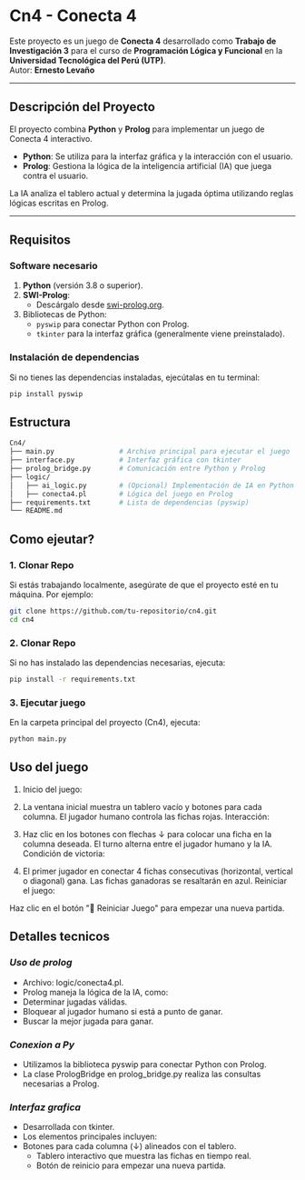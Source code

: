 # Cn4 - Conecta 4

Este proyecto es un juego de **Conecta 4** desarrollado como **Trabajo de Investigación 3** para el curso de **Programación Lógica y Funcional** en la **Universidad Tecnológica del Perú (UTP)**.  
Autor: **Ernesto Levaño**  

---

## **Descripción del Proyecto**

El proyecto combina **Python** y **Prolog** para implementar un juego de Conecta 4 interactivo.  
- **Python**: Se utiliza para la interfaz gráfica y la interacción con el usuario.
- **Prolog**: Gestiona la lógica de la inteligencia artificial (IA) que juega contra el usuario.

La IA analiza el tablero actual y determina la jugada óptima utilizando reglas lógicas escritas en Prolog.

---

## **Requisitos**

### **Software necesario**
1. **Python** (versión 3.8 o superior).
2. **SWI-Prolog**:
   - Descárgalo desde [swi-prolog.org](https://www.swi-prolog.org/).
3. Bibliotecas de Python:
   - `pyswip` para conectar Python con Prolog.
   - `tkinter` para la interfaz gráfica (generalmente viene preinstalado).

### **Instalación de dependencias**
Si no tienes las dependencias instaladas, ejecútalas en tu terminal:
```bash
pip install pyswip
```

## **Estructura**
```bash
Cn4/
├── main.py                # Archivo principal para ejecutar el juego
├── interface.py           # Interfaz gráfica con tkinter
├── prolog_bridge.py       # Comunicación entre Python y Prolog
├── logic/
│   ├── ai_logic.py        # (Opcional) Implementación de IA en Python
│   ├── conecta4.pl        # Lógica del juego en Prolog
├── requirements.txt       # Lista de dependencias (pyswip)
└── README.md        
```

## **Como ejeutar?**

### **1. Clonar Repo**
Si estás trabajando localmente, asegúrate de que el proyecto esté en tu máquina. Por ejemplo:
```bash
git clone https://github.com/tu-repositorio/cn4.git
cd cn4
```
### **2. Clonar Repo**
Si no has instalado las dependencias necesarias, ejecuta:
```bash 
pip install -r requirements.txt
```
### **3. Ejecutar juego**
En la carpeta principal del proyecto (Cn4), ejecuta:
```bash 
python main.py
```

## **Uso del juego**

1. Inicio del juego:

2. La ventana inicial muestra un tablero vacío y botones para cada columna.
El jugador humano controla las fichas rojas.
Interacción:

3. Haz clic en los botones con flechas ↓ para colocar una ficha en la columna deseada.
El turno alterna entre el jugador humano y la IA.
Condición de victoria:

4. El primer jugador en conectar 4 fichas consecutivas (horizontal, vertical o diagonal) gana.
Las fichas ganadoras se resaltarán en azul.
Reiniciar el juego:

Haz clic en el botón "🔄 Reiniciar Juego" para empezar una nueva partida.

## **Detalles tecnicos**

### ***Uso de prolog***

- Archivo: logic/conecta4.pl.
- Prolog maneja la lógica de la IA, como:
- Determinar jugadas válidas.
 - Bloquear al jugador humano si está a punto de ganar.
 - Buscar la mejor jugada para ganar.

 ### ***Conexion a Py***

- Utilizamos la biblioteca pyswip para conectar Python con Prolog.
- La clase PrologBridge en prolog_bridge.py realiza las consultas necesarias a Prolog.

 ### ***Interfaz grafica***
- Desarrollada con tkinter.
- Los elementos principales incluyen:
- Botones para cada columna (↓) alineados con el tablero.
  - Tablero interactivo que muestra las fichas en tiempo real.
  - Botón de reinicio para empezar una nueva partida.